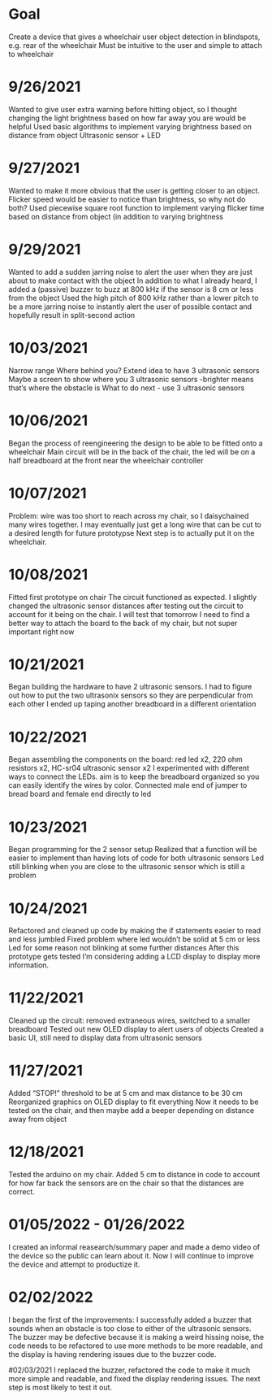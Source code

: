 # Goal
Create a device that gives a wheelchair user object detection in blindspots, e.g. rear of the wheelchair
Must be intuitive to the user and simple to attach to wheelchair
# 9/26/2021
Wanted to give user extra warning before hitting object, so I thought changing the light brightness based on how far away you are would be helpful
Used basic algorithms to implement varying brightness based on distance from object
Ultrasonic sensor + LED
# 9/27/2021
Wanted to make it more obvious that the user is getting closer to an object. Flicker speed would be easier to notice than brightness, so why not do both?
Used piecewise square root function to implement varying flicker time based on distance from object (in addition to varying brightness
# 9/29/2021
Wanted to add a sudden jarring noise to alert the user when they are just about to make contact with the object
In addition to what I already heard, I added a (passive) buzzer to buzz at 800 kHz if the sensor is 8 cm or less from the object
Used the high pitch of 800 kHz rather than a lower pitch to be a more jarring noise to instantly alert the user of possible contact and hopefully result in split-second action
# 10/03/2021
Narrow range
Where behind you?
Extend idea to have 3 ultrasonic sensors
Maybe a screen to show where you 
3 ultrasonic sensors -brighter means that’s where the obstacle is 
What to do next - use 3 ultrasonic sensors
# 10/06/2021
Began the process of reengineering the design to be able to be fitted onto a wheelchair
Main circuit will be in the back of the chair, the led will be on a half breadboard at the front near the wheelchair controller
# 10/07/2021
Problem: wire was too short to reach across my chair, so I daisychained many wires together.
I may eventually just get a long wire that can be cut to a desired length for future prototypse
Next step is to actually put it on the wheelchair.
# 10/08/2021
Fitted first prototype on chair
The circuit functioned as expected. I slightly changed the ultrasonic sensor distances after testing out the circuit to account for it being on the chair. I will test that tomorrow
I need to find a better way to attach the board to the back of my chair, but not super important right now
# 10/21/2021
Began building the hardware to have 2 ultrasonic sensors. I had to figure out how to put the two ultrasonix sensors so they are perpendicular from each other
I ended up taping another breadboard in a different orientation 
# 10/22/2021
Began assembling the components on the board: red led x2, 220 ohm resistors x2, HC-sr04 ultrasonic sensor x2
I experimented with different ways to connect the LEDs. aim is to keep the breadboard organized so you can easily identify the wires by color.
Connected male end of jumper to bread board and female end directly to led 
# 10/23/2021
Began programming for the 2 sensor setup
Realized that a function will be easier to implement than having lots of code for both ultrasonic sensors
Led still blinking when you are close to the ultrasonic sensor which is still a problem
# 10/24/2021
Refactored and cleaned up code by making the if statements easier to read and less jumbled
Fixed problem where led wouldn’t be solid at 5 cm or less
Led for some reason not blinking at some further distances 
After this prototype gets tested I’m considering adding a LCD display to display more information.
# 11/22/2021
Cleaned up the circuit: removed extraneous wires, switched to a smaller breadboard
Tested out new OLED display to alert users of objects
Created a basic UI, still need to display data from ultrasonic sensors
# 11/27/2021
Added “STOP!” threshold to be at 5 cm and max distance to be 30 cm
Reorganized graphics on OLED display to fit everything
Now it needs to be tested on the chair, and then maybe add a beeper depending on distance away from object
# 12/18/2021
Tested the arduino on my chair. Added 5 cm to distance in code to account for how far back the sensors are on the chair so that the distances are correct.

# 01/05/2022 - 01/26/2022
I created an informal reasearch/summary paper and made a demo video of the device so the public can learn about it. Now I will continue to improve the device and attempt to productize it. 

# 02/02/2022
I began the first of the improvements: I successfully added a buzzer that sounds when an obstacle is too close to either of the ultrasonic sensors. The buzzer may be defective because it is making a weird hissing noise, the code needs to be refactored to use more methods to be more readable, and the display is having rendering issues due to the buzzer code. 

#02/03/2021
I replaced the buzzer, refactored the code to make it much more simple and readable, and fixed the display rendering issues. The next step is most likely to test it out.

